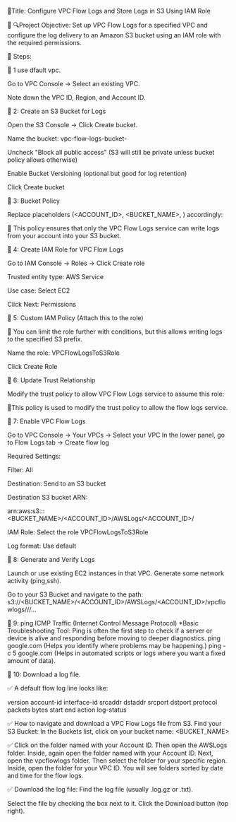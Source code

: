 🚀Title: Configure VPC Flow Logs and Store Logs in S3 Using IAM Role

🔗 🔍Project Objective:
  Set up VPC Flow Logs for a specified VPC and configure the log delivery to an Amazon S3 bucket using an IAM role with the required permissions.

🚀 Steps:

🔗 1 use dfault vpc.

 Go to VPC Console → Select an existing VPC.

 Note down the VPC ID, Region, and Account ID.


🔗 2: Create an S3 Bucket for Logs
   
  Open the S3 Console → Click Create bucket.

Name the bucket: vpc-flow-logs-bucket-<unique-id> 

 Uncheck "Block all public access" (S3 will still be private unless bucket policy allows otherwise)

 Enable Bucket Versioning (optional but good for log retention)

 Click Create bucket


🔗  3: Bucket Policy 

Replace placeholders (<ACCOUNT_ID>, <BUCKET_NAME>, <REGION>) accordingly:

📌 This policy ensures that only the VPC Flow Logs service can write logs from your account into your S3 bucket.


🔗 4: Create IAM Role for VPC Flow Logs

 Go to IAM Console → Roles → Click Create role

  Trusted entity type: AWS Service

  Use case: Select EC2 

   Click Next: Permissions


🔗  5: Custom IAM Policy (Attach this to the role)

📌 You can limit the role further with conditions, but this allows writing logs to the specified S3 prefix.

Name the role: VPCFlowLogsToS3Role

  Click Create Role


🔗  6: Update Trust Relationship

Modify the trust policy to allow VPC Flow Logs service to assume this role:

📌This policy is used to modify the trust policy to allow the flow logs service.


🔗 7: Enable VPC Flow Logs

Go to VPC Console → Your VPCs → Select your VPC
    In the lower panel, go to Flow Logs tab → Create flow log

Required Settings:

  Filter: All 

 Destination: Send to an S3 bucket

   Destination S3 bucket ARN:

   arn:aws:s3:::<BUCKET_NAME>/<ACCOUNT_ID>/AWSLogs/<ACCOUNT_ID>/

 IAM Role: Select the role VPCFlowLogsToS3Role

  Log format: Use default 


🔗  8: Generate and Verify Logs

  Launch or use existing EC2 instances in that VPC.
Generate some network activity (ping,ssh).

 Go to your S3 Bucket and navigate to the path:
s3://<BUCKET_NAME>/<ACCOUNT_ID>/AWSLogs/<ACCOUNT_ID>/vpcflowlogs/<region>/<vpc-id>/...


🔗 9: ping ICMP Traffic (Internet Control Message Protocol)
    *Basic Troubleshooting Tool:
     Ping is often the first step to check if a server or device is alive and responding before moving to deeper diagnostics.
     ping google.com (Helps you identify where problems may be happening.)
     ping -c 5 google.com (Helps in automated scripts or logs where you want a fixed amount of data).


🔗 10: Download a log file.

✅ A default flow log line looks like:

version account-id interface-id srcaddr dstaddr srcport dstport protocol packets bytes start end action log-status

✅ How to navigate and download a VPC Flow Logs file from S3.
   Find your S3 Bucket:
  In the Buckets list, click on your bucket name: <BUCKET_NAME>

 ✅  Click on the folder named with your Account ID.
Then open the AWSLogs folder.
   Inside, again open the folder named with your Account ID.
 Next, open the vpcflowlogs folder.
 Then select the folder for your specific region.
  Inside, open the folder for your VPC ID.
 You will see folders sorted by date and time for the flow logs.

 ✅  Download the log file:
 Find the log file (usually .log.gz or .txt).

   Select the file by checking the box next to it.
    Click the Download button (top right).




